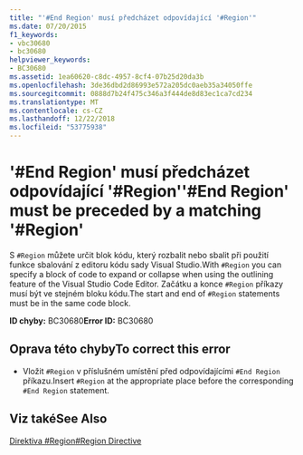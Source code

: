 ```yaml
---
title: "'#End Region' musí předcházet odpovídající '#Region'"
ms.date: 07/20/2015
f1_keywords:
- vbc30680
- bc30680
helpviewer_keywords:
- BC30680
ms.assetid: 1ea60620-c8dc-4957-8cf4-07b25d20da3b
ms.openlocfilehash: 3de36dbd2d86993e572a205dc0aeb35a34050ffe
ms.sourcegitcommit: 0888d7b24f475c346a3f444de8d83ec1ca7cd234
ms.translationtype: MT
ms.contentlocale: cs-CZ
ms.lasthandoff: 12/22/2018
ms.locfileid: "53775938"
---
```

# <a name="end-region-must-be-preceded-by-a-matching-region"></a><span data-ttu-id="7a2a8-102">'#End Region' musí předcházet odpovídající '#Region'</span><span class="sxs-lookup"><span data-stu-id="7a2a8-102">'#End Region' must be preceded by a matching '#Region'</span></span>
<span data-ttu-id="7a2a8-103">S `#Region` můžete určit blok kódu, který rozbalit nebo sbalit při použití funkce sbalování z editoru kódu sady Visual Studio.</span><span class="sxs-lookup"><span data-stu-id="7a2a8-103">With `#Region` you can specify a block of code to expand or collapse when using the outlining feature of the Visual Studio Code Editor.</span></span> <span data-ttu-id="7a2a8-104">Začátku a konce `#Region` příkazy musí být ve stejném bloku kódu.</span><span class="sxs-lookup"><span data-stu-id="7a2a8-104">The start and end of `#Region` statements must be in the same code block.</span></span>  
  
 <span data-ttu-id="7a2a8-105">**ID chyby:** BC30680</span><span class="sxs-lookup"><span data-stu-id="7a2a8-105">**Error ID:** BC30680</span></span>  
  
## <a name="to-correct-this-error"></a><span data-ttu-id="7a2a8-106">Oprava této chyby</span><span class="sxs-lookup"><span data-stu-id="7a2a8-106">To correct this error</span></span>  
  
-   <span data-ttu-id="7a2a8-107">Vložit `#Region` v příslušném umístění před odpovídajícími `#End Region` příkazu.</span><span class="sxs-lookup"><span data-stu-id="7a2a8-107">Insert `#Region` at the appropriate place before the corresponding `#End Region` statement.</span></span>  
  
## <a name="see-also"></a><span data-ttu-id="7a2a8-108">Viz také</span><span class="sxs-lookup"><span data-stu-id="7a2a8-108">See Also</span></span>  
 [<span data-ttu-id="7a2a8-109">Direktiva #Region</span><span class="sxs-lookup"><span data-stu-id="7a2a8-109">#Region Directive</span></span>](../../visual-basic/language-reference/directives/region-directive.md)
